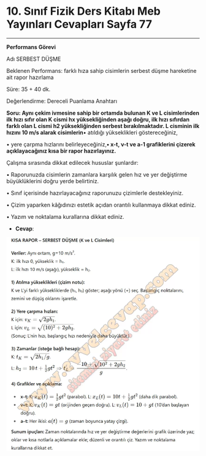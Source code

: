 # 10. Sınıf Fizik Ders Kitabı Meb Yayınları Cevapları Sayfa 77

---

**Performans Görevi**

Adı SERBEST DÜŞME

 Beklenen Performans: farklı hıza sahip cisimlerin serbest düşme hareketine ait rapor hazırlama

 Süre: 35 + 40 dk.

 Değerlendirme: Dereceli Puanlama Anahtarı

**Soru: Aynı çekim ivmesine sahip bir ortamda bulunan K ve L cisimlerinden ilk hızı sıfır olan K cismi hx yüksekliğinden aşağı doğru, ilk hızı sıfırdan farklı olan L cismi h2 yüksekliğinden serbest bırakılmaktadır. L cisminin ilk hızını 10 m/s alarak cisimlerin**• atıldığı yükseklikleri göstereceğiniz,

 • yere çarpma hızlarını belirleyeceğiniz,**• x-t, ν-t ve a-1 grafiklerini çizerek açıklayacağınız kısa bir rapor hazırlayınız.**

Çalışma sırasında dikkat edilecek hususlar şunlardır:

• Raporunuzda cisimlerin zamanlara karşılık gelen hız ve yer değiştirme büyüklüklerini doğru yerde belirtiniz.

 • Sınıf içerisinde hazırlayacağınız raporunuzu çizimlerle destekleyiniz.

 • Çizim yaparken kâğıdınızı estetik açıdan orantılı kullanmaya dikkat ediniz.

 • Yazım ve noktalama kurallarına dikkat ediniz.

-   **Cevap**:

![Image 1](./image_1.webp)